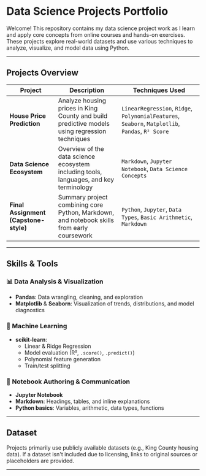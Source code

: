 # Data Science Projects Portfolio

Welcome! This repository contains my data science project work as I learn and apply core concepts from online courses and hands-on exercises. These projects explore real-world datasets and use various techniques to analyze, visualize, and model data using Python.

---

## Projects Overview

| Project | Description | Techniques Used |
|--------|-------------|----------------|
| **House Price Prediction** | Analyze housing prices in King County and build predictive models using regression techniques | `LinearRegression`, `Ridge`, `PolynomialFeatures`, `Seaborn`, `Matplotlib`, `Pandas`, `R² Score` |
| **Data Science Ecosystem** | Overview of the data science ecosystem including tools, languages, and key terminology | `Markdown`, `Jupyter Notebook`, `Data Science Concepts` |
| **Final Assignment (Capstone-style)** | Summary project combining core Python, Markdown, and notebook skills from early coursework | `Python`, `Jupyter`, `Data Types`, `Basic Arithmetic`, `Markdown` |

---

##  Skills & Tools

### 📊 Data Analysis & Visualization
- **Pandas**: Data wrangling, cleaning, and exploration  
- **Matplotlib** & **Seaborn**: Visualization of trends, distributions, and model diagnostics  

### 🤖 Machine Learning
- **scikit-learn**:  
  - Linear & Ridge Regression  
  - Model evaluation (R², `.score()`, `.predict()`)  
  - Polynomial feature generation  
  - Train/test splitting

### 📒 Notebook Authoring & Communication
- **Jupyter Notebook**
- **Markdown**: Headings, tables, and inline explanations
- **Python basics**: Variables, arithmetic, data types, functions

---

## Dataset

Projects primarily use publicly available datasets (e.g., King County housing data). If a dataset isn't included due to licensing, links to original sources or placeholders are provided.

---
